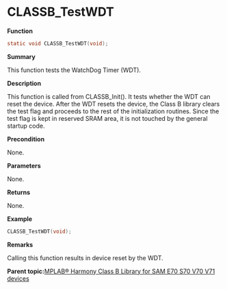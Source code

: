 # CLASSB\_TestWDT

**Function**

```c
static void CLASSB_TestWDT(void);
```

**Summary**

This function tests the WatchDog Timer \(WDT\).

**Description**

This function is called from CLASSB\_Init\(\). It tests whether the WDT can reset the device. After the WDT resets the device, the Class B library clears the test flag and proceeds to the rest of the initialization routines. Since the test flag is kept in reserved SRAM area, it is not touched by the general startup code.

**Precondition**

None.

**Parameters**

None.

**Returns**

None.

**Example**

```c
CLASSB_TestWDT(void);
```

**Remarks**

Calling this function results in device reset by the WDT.

**Parent topic:**[MPLAB® Harmony Class B Library for SAM E70 S70 V70 V71 devices](GUID-85C09776-46F4-43A4-9FA5-26997226A3EA.md)

